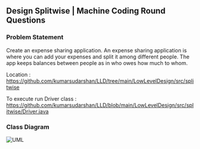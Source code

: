 ## Design Splitwise | Machine Coding Round Questions
### Problem Statement
Create an expense sharing application.
An expense sharing application is where you can add your expenses and split it among different people.
The app keeps balances between people as in who owes how much to whom.

Location : https://github.com/kumarsudarshan/LLD/tree/main/LowLevelDesign/src/splitwise

To execute run Driver class : https://github.com/kumarsudarshan/LLD/blob/main/LowLevelDesign/src/splitwise/Driver.java
### Class Diagram
![UML](https://user-images.githubusercontent.com/8271393/126471188-47561032-a8fd-48e8-992e-4319be93d3b7.png)
